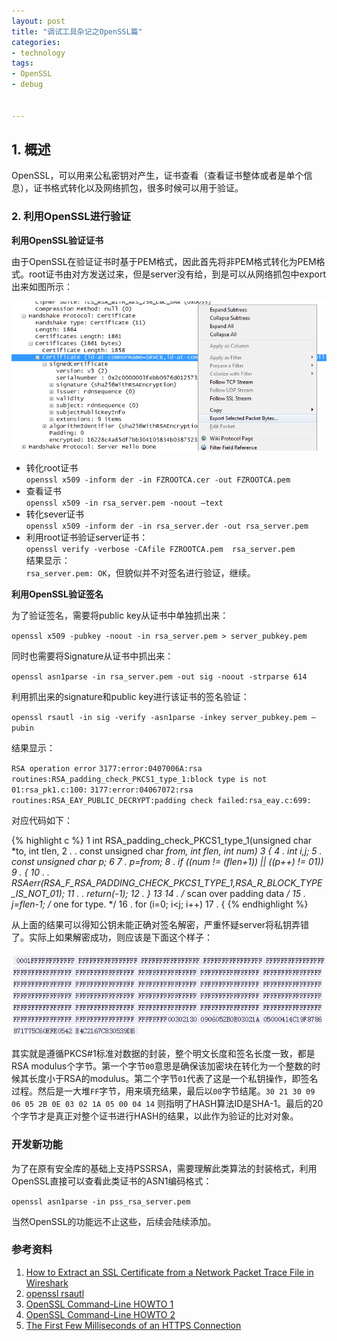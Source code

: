 ```yaml
---
layout: post
title: "调试工具杂记之OpenSSL篇"
categories:
- technology
tags:
- OpenSSL
- debug


---
```



## 1. 概述 ##

OpenSSL，可以用来公私密钥对产生，证书查看（查看证书整体或者是单个信息），证书格式转化以及网络抓包，很多时候可以用于验证。

### 2. 利用OpenSSL进行验证 ###    


**利用OpenSSL验证证书**  

由于OpenSSL在验证证书时基于PEM格式，因此首先将非PEM格式转化为PEM格式。root证书由对方发送过来，但是server没有给，到是可以从网络抓包中export出来如图所示：  

![图片](/assets/images/tool/extract_cert.png)  

- 转化root证书   
  `openssl x509 -inform der -in FZROOTCA.cer -out FZROOTCA.pem`
- 查看证书  
  `openssl x509 -in rsa_server.pem -noout –text`  
- 转化sever证书    
  `openssl x509 -inform der -in rsa_server.der -out rsa_server.pem`  
- 利用root证书验证server证书：  
  `openssl verify -verbose -CAfile FZROOTCA.pem  rsa_server.pem`     
结果显示：  
  `rsa_server.pem: OK`，但貌似并不对签名进行验证，继续。

**利用OpenSSL验证签名**   

为了验证签名，需要将public key从证书中单独抓出来：  

  `openssl x509 -pubkey -noout -in rsa_server.pem > server_pubkey.pem`

同时也需要将Signature从证书中抓出来：  

  `openssl asn1parse -in rsa_server.pem -out sig -noout -strparse 614`  

利用抓出来的signature和public key进行该证书的签名验证：  

  `openssl rsautl -in sig -verify -asn1parse -inkey server_pubkey.pem –pubin`  

结果显示：  

  `RSA operation error`
  `3177:error:0407006A:rsa routines:RSA_padding_check_PKCS1_type_1:block type is not 01:rsa_pk1.c:100:`
  `3177:error:04067072:rsa routines:RSA_EAY_PUBLIC_DECRYPT:padding check failed:rsa_eay.c:699:`  
  
对应代码如下：    

{% highlight c %}
  1 int RSA_padding_check_PKCS1_type_1(unsigned char *to, int tlen,
  2 .       .       const unsigned char *from, int flen, int num)
  3 {
  4 .       int i,j;
  5 .       const unsigned char *p;
  6 
  7 .       p=from;
  8 .       if ((num != (flen+1)) || (*(p++) != 01))
  9 .       { 10 .       .       RSAerr(RSA_F_RSA_PADDING_CHECK_PKCS1_TYPE_1,RSA_R_BLOCK_TYPE_IS_NOT_01);
 11 .       .       return(-1);
 12 .       }
 13 
 14 .       /* scan over padding data */
 15 .       j=flen-1; /* one for type. */
 16 .       for (i=0; i<j; i++)
 17 .       {
{% endhighlight %}  


从上面的结果可以得知公钥未能正确对签名解密，严重怀疑server将私钥弄错了。实际上如果解密成功，则应该是下面这个样子：  

![图片](/assets/images/tool/sig_decrypt.png)  

其实就是遵循PKCS#1标准对数据的封装，整个明文长度和签名长度一致，都是RSA modulus个字节。第一个字节`00`意思是确保该加密块在转化为一个整数的时候其长度小于RSA的modulus。第二个字节`01`代表了这是一个私钥操作，即签名过程。然后是一大堆`FF`字节，用来填充结果，最后以`00`字节结尾。`30 21 30 09 06 05 2B 0E 03 02 1A 05 00 04 14` 则指明了HASH算法ID是SHA-1。最后的20个字节才是真正对整个证书进行HASH的结果，以此作为验证的比对对象。

### 开发新功能 ###   

为了在原有安全库的基础上支持PSSRSA，需要理解此类算法的封装格式，利用OpenSSL直接可以查看此类证书的ASN1编码格式：   

  `openssl asn1parse -in pss_rsa_server.pem`    

当然OpenSSL的功能远不止这些，后续会陆续添加。


### 参考资料 ###

1. [How to Extract an SSL Certificate from a Network Packet Trace File in Wireshark](http://support.citrix.com/article/CTX132907)  
1. [openssl rsautl](https://www.openssl.org/docs/apps/rsautl.html)  
1. [OpenSSL Command-Line HOWTO 1](https://www.madboa.com/geek/openssl/#digest-verify)  
1. [OpenSSL Command-Line HOWTO 2](https://www.madboa.com/geek/openssl/)  
1. [The First Few Milliseconds of an HTTPS Connection](http://www.moserware.com/2009/06/first-few-milliseconds-of-https.html)
